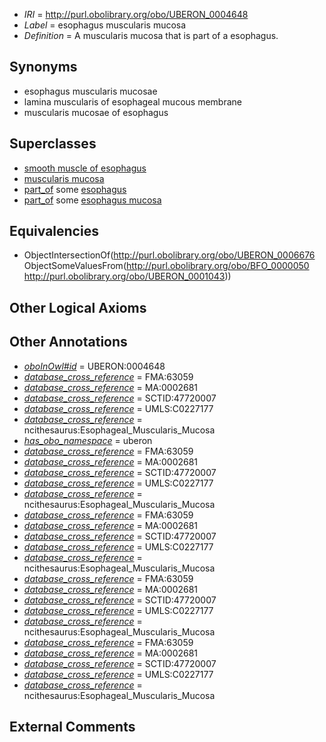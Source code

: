  * *IRI* = http://purl.obolibrary.org/obo/UBERON_0004648
 * *Label* = esophagus muscularis mucosa
 * *Definition* = A muscularis mucosa that is part of a esophagus.

## Synonyms

 * esophagus muscularis mucosae
 * lamina muscularis of esophageal mucous membrane
 * muscularis mucosae of esophagus

## Superclasses

 * [smooth muscle of esophagus](../../UBERON/12/UBERON_0002112.md)
 * [muscularis mucosa](../../UBERON/76/UBERON_0006676.md)
 * [part_of](../../BFO/50/BFO_0000050.md) some [esophagus](../../UBERON/43/UBERON_0001043.md)
 * [part_of](../../BFO/50/BFO_0000050.md) some [esophagus mucosa](../../UBERON/69/UBERON_0002469.md)

## Equivalencies

 * ObjectIntersectionOf(<http://purl.obolibrary.org/obo/UBERON_0006676> ObjectSomeValuesFrom(<http://purl.obolibrary.org/obo/BFO_0000050> <http://purl.obolibrary.org/obo/UBERON_0001043>))

## Other Logical Axioms


## Other Annotations

 * *[oboInOwl#id](../../id/oboInOwl#id.md)* = UBERON:0004648
 * *[database_cross_reference](../../ef/oboInOwl#hasDbXref.md)* = FMA:63059
 * *[database_cross_reference](../../ef/oboInOwl#hasDbXref.md)* = MA:0002681
 * *[database_cross_reference](../../ef/oboInOwl#hasDbXref.md)* = SCTID:47720007
 * *[database_cross_reference](../../ef/oboInOwl#hasDbXref.md)* = UMLS:C0227177
 * *[database_cross_reference](../../ef/oboInOwl#hasDbXref.md)* = ncithesaurus:Esophageal_Muscularis_Mucosa
 * *[has_obo_namespace](../../ce/oboInOwl#hasOBONamespace.md)* = uberon
 * *[database_cross_reference](../../ef/oboInOwl#hasDbXref.md)* = FMA:63059
 * *[database_cross_reference](../../ef/oboInOwl#hasDbXref.md)* = MA:0002681
 * *[database_cross_reference](../../ef/oboInOwl#hasDbXref.md)* = SCTID:47720007
 * *[database_cross_reference](../../ef/oboInOwl#hasDbXref.md)* = UMLS:C0227177
 * *[database_cross_reference](../../ef/oboInOwl#hasDbXref.md)* = ncithesaurus:Esophageal_Muscularis_Mucosa
 * *[database_cross_reference](../../ef/oboInOwl#hasDbXref.md)* = FMA:63059
 * *[database_cross_reference](../../ef/oboInOwl#hasDbXref.md)* = MA:0002681
 * *[database_cross_reference](../../ef/oboInOwl#hasDbXref.md)* = SCTID:47720007
 * *[database_cross_reference](../../ef/oboInOwl#hasDbXref.md)* = UMLS:C0227177
 * *[database_cross_reference](../../ef/oboInOwl#hasDbXref.md)* = ncithesaurus:Esophageal_Muscularis_Mucosa
 * *[database_cross_reference](../../ef/oboInOwl#hasDbXref.md)* = FMA:63059
 * *[database_cross_reference](../../ef/oboInOwl#hasDbXref.md)* = MA:0002681
 * *[database_cross_reference](../../ef/oboInOwl#hasDbXref.md)* = SCTID:47720007
 * *[database_cross_reference](../../ef/oboInOwl#hasDbXref.md)* = UMLS:C0227177
 * *[database_cross_reference](../../ef/oboInOwl#hasDbXref.md)* = ncithesaurus:Esophageal_Muscularis_Mucosa
 * *[database_cross_reference](../../ef/oboInOwl#hasDbXref.md)* = FMA:63059
 * *[database_cross_reference](../../ef/oboInOwl#hasDbXref.md)* = MA:0002681
 * *[database_cross_reference](../../ef/oboInOwl#hasDbXref.md)* = SCTID:47720007
 * *[database_cross_reference](../../ef/oboInOwl#hasDbXref.md)* = UMLS:C0227177
 * *[database_cross_reference](../../ef/oboInOwl#hasDbXref.md)* = ncithesaurus:Esophageal_Muscularis_Mucosa

## External Comments

